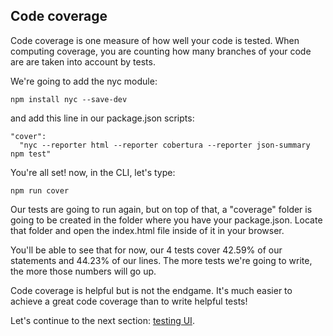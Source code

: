 ## Code coverage

Code coverage is one measure of how well your code is tested. When computing coverage, you are counting how many branches of your code are are taken into account by tests.

We're going to add the nyc module:

```
npm install nyc --save-dev
```

and add this line in our package.json scripts:

```
"cover":
  "nyc --reporter html --reporter cobertura --reporter json-summary npm test"
```

You're all set!
now, in the CLI, let's type:

```
npm run cover
```

Our tests are going to run again, but on top of that, a "coverage" folder is going to be created in the folder where you have your package.json. Locate that folder and open the index.html file inside of it in your browser.

You'll be able to see that for now, our 4 tests cover 42.59% of our statements and 44.23% of our lines. The more tests we're going to write, the more those numbers will go up.

Code coverage is helpful but is not the endgame. It's much easier to achieve a great code coverage than to write helpful tests!

Let's continue to the next section: [testing UI](#testing-a-geospatial-app/3-testing-ui).


